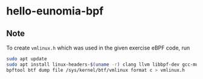 # hello-eunomia-bpf

## Note

To create `vmlinux.h` which was used in the given exercise eBPF code, run

```bash
sudo apt update
sudo apt install linux-headers-$(uname -r) clang llvm libbpf-dev gcc-multilib make
bpftool btf dump file /sys/kernel/btf/vmlinux format c > vmlinux.h
```
